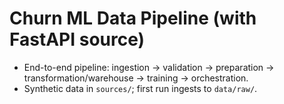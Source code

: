 
# Churn ML Data Pipeline (with FastAPI source)

- End-to-end pipeline: ingestion → validation → preparation → transformation/warehouse → training → orchestration.
- Synthetic data in `sources/`; first run ingests to `data/raw/`.
